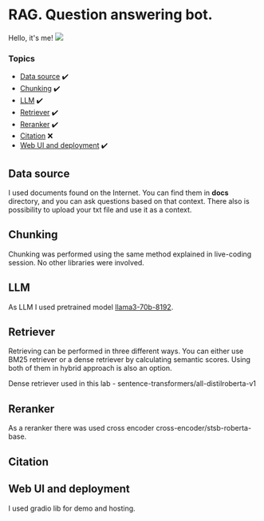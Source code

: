 # RAG. Question answering bot.
Hello, it's me!
![](https://i.giphy.com/media/v1.Y2lkPTc5MGI3NjExb3l5dHp1Y29vaDg4d3B1Z2dvdXE4aXBkN2t6cTdqbmU0eWxvcWJzcCZlcD12MV9pbnRlcm5hbF9naWZfYnlfaWQmY3Q9Zw/hrvRc3sDrlwRQdkubT/giphy.gif)
### Topics
  - [Data source](#data-source) ✔️
  - [Chunking](#chunking) ✔️
  - [LLM](#llm) ✔️
  - [Retriever](#retriever) ✔️
  - [Reranker](#reranker) ✔️
  - [Citation](#citation) ❌
  - [Web UI and deployment](#web-ui-and-deployment) ✔️


## Data source

I used documents found on the Internet. You can find them in **docs**  directory, and you can ask questions based on that context. There also is possibility to upload your txt file and use it as a context.

## Chunking
Chunking was performed using the same method explained in live-coding session. No other libraries were involved.

## LLM
As LLM I used pretrained model [llama3-70b-8192](https://huggingface.co/Groq/Llama-3-Groq-70B-Tool-Use).

## Retriever
Retrieving can be performed in three different ways. You can either use BM25 retriever or a dense retriever by calculating semantic scores. Using both of them in hybrid approach is also an option.

Dense retriever used in this lab - sentence-transformers/all-distilroberta-v1

## Reranker

As a reranker there was used cross encoder cross-encoder/stsb-roberta-base.
## Citation
## Web UI and deployment
I used gradio lib for demo and hosting.


